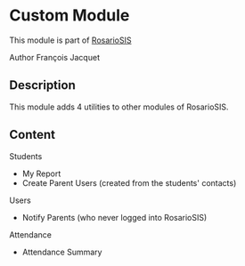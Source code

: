 # Custom Module

This module is part of [RosarioSIS](http://www.rosariosis.org)

Author François Jacquet

## Description

This module adds 4 utilities to other modules of RosarioSIS.

## Content

Students

- My Report
- Create Parent Users (created from the students' contacts)

Users

- Notify Parents (who never logged into RosarioSIS)

Attendance

- Attendance Summary

